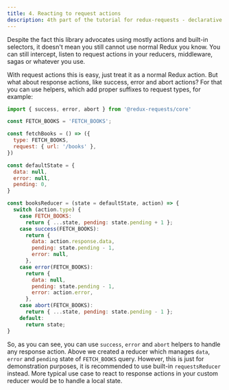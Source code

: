 ```yaml
---
title: 4. Reacting to request actions
description: 4th part of the tutorial for redux-requests - declarative AJAX requests and automatic network state management for single-page applications
---
```


Despite the fact this library advocates using mostly actions and built-in selectors,
it doesn't mean you still cannot use normal Redux you know. You can still intercept, listen
to request actions in your reducers, middleware, sagas or whatever you use.

With request actions this is easy, just treat it as a normal Redux action. But what
about response actions, like success, error and abort actions? For that you can use
helpers, which add proper suffixes to request types, for example:

```js
import { success, error, abort } from '@redux-requests/core'

const FETCH_BOOKS = 'FETCH_BOOKS';

const fetchBooks = () => ({
  type: FETCH_BOOKS,
  request: { url: '/books' },
})

const defaultState = {
  data: null,
  error: null,
  pending: 0,
}

const booksReducer = (state = defaultState, action) => {
  switch (action.type) {
    case FETCH_BOOKS:
      return { ...state, pending: state.pending + 1 };
    case success(FETCH_BOOKS):
      return {
        data: action.response.data,
        pending: state.pending - 1,
        error: null,
      },
    case error(FETCH_BOOKS):
      return {
        data: null,
        pending: state.pending - 1,
        error: action.error,
      },
    case abort(FETCH_BOOKS):
      return { ...state, pending: state.pending - 1 };
    default:
      return state;
}

```

So, as you can see, you can use `success`, `error` and `abort` helpers to handle
any response action. Above we created a reducer which manages `data`, `error` and `pending`
state of `FETCH_BOOKS` query. However, this is just for demonstration purposes, it
is recommended to use built-in `requestsReducer` instead. More typical use case
to react to response actions in your custom reducer would be to handle a local state.
